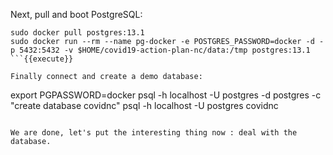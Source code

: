 Next, pull and boot PostgreSQL:

```
sudo docker pull postgres:13.1
sudo docker run --rm --name pg-docker -e POSTGRES_PASSWORD=docker -d -p 5432:5432 -v $HOME/covid19-action-plan-nc/data:/tmp postgres:13.1
```{{execute}}

Finally connect and create a demo database:

```
export PGPASSWORD=docker
psql -h localhost -U postgres -d postgres -c "create database covidnc"
psql -h localhost -U postgres covidnc
```{{execute}}

We are done, let's put the interesting thing now : deal with the database.